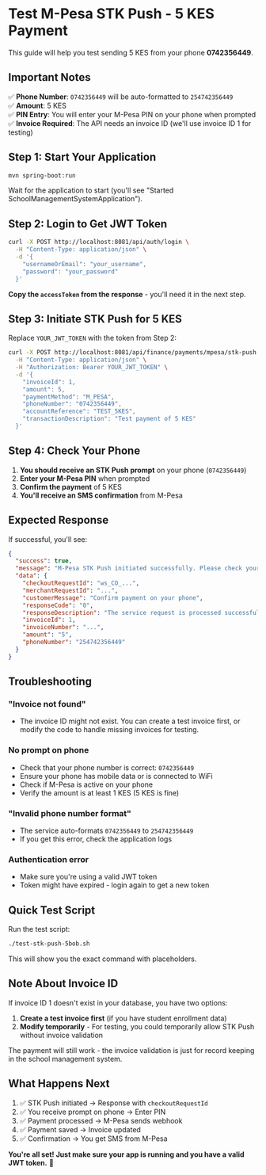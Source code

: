 # Test M-Pesa STK Push - 5 KES Payment

This guide will help you test sending 5 KES from your phone **0742356449**.

## Important Notes

✅ **Phone Number**: `0742356449` will be auto-formatted to `254742356449`  
✅ **Amount**: 5 KES  
✅ **PIN Entry**: You will enter your M-Pesa PIN on your phone when prompted  
✅ **Invoice Required**: The API needs an invoice ID (we'll use invoice ID 1 for testing)

## Step 1: Start Your Application

```bash
mvn spring-boot:run
```

Wait for the application to start (you'll see "Started SchoolManagementSystemApplication").

## Step 2: Login to Get JWT Token

```bash
curl -X POST http://localhost:8081/api/auth/login \
  -H "Content-Type: application/json" \
  -d '{
    "usernameOrEmail": "your_username",
    "password": "your_password"
  }'
```

**Copy the `accessToken` from the response** - you'll need it in the next step.

## Step 3: Initiate STK Push for 5 KES

Replace `YOUR_JWT_TOKEN` with the token from Step 2:

```bash
curl -X POST http://localhost:8081/api/finance/payments/mpesa/stk-push \
  -H "Content-Type: application/json" \
  -H "Authorization: Bearer YOUR_JWT_TOKEN" \
  -d '{
    "invoiceId": 1,
    "amount": 5,
    "paymentMethod": "M_PESA",
    "phoneNumber": "0742356449",
    "accountReference": "TEST_5KES",
    "transactionDescription": "Test payment of 5 KES"
  }'
```

## Step 4: Check Your Phone

1. **You should receive an STK Push prompt** on your phone (`0742356449`)
2. **Enter your M-Pesa PIN** when prompted
3. **Confirm the payment** of 5 KES
4. **You'll receive an SMS confirmation** from M-Pesa

## Expected Response

If successful, you'll see:

```json
{
  "success": true,
  "message": "M-Pesa STK Push initiated successfully. Please check your phone.",
  "data": {
    "checkoutRequestId": "ws_CO_...",
    "merchantRequestId": "...",
    "customerMessage": "Confirm payment on your phone",
    "responseCode": "0",
    "responseDescription": "The service request is processed successfully",
    "invoiceId": 1,
    "invoiceNumber": "...",
    "amount": "5",
    "phoneNumber": "254742356449"
  }
}
```

## Troubleshooting

### "Invoice not found"
- The invoice ID might not exist. You can create a test invoice first, or modify the code to handle missing invoices for testing.

### No prompt on phone
- Check that your phone number is correct: `0742356449`
- Ensure your phone has mobile data or is connected to WiFi
- Check if M-Pesa is active on your phone
- Verify the amount is at least 1 KES (5 KES is fine)

### "Invalid phone number format"
- The service auto-formats `0742356449` to `254742356449`
- If you get this error, check the application logs

### Authentication error
- Make sure you're using a valid JWT token
- Token might have expired - login again to get a new token

## Quick Test Script

Run the test script:

```bash
./test-stk-push-5bob.sh
```

This will show you the exact command with placeholders.

## Note About Invoice ID

If invoice ID 1 doesn't exist in your database, you have two options:

1. **Create a test invoice first** (if you have student enrollment data)
2. **Modify temporarily** - For testing, you could temporarily allow STK Push without invoice validation

The payment will still work - the invoice validation is just for record keeping in the school management system.

## What Happens Next

1. ✅ STK Push initiated → Response with `checkoutRequestId`
2. ✅ You receive prompt on phone → Enter PIN
3. ✅ Payment processed → M-Pesa sends webhook
4. ✅ Payment saved → Invoice updated
5. ✅ Confirmation → You get SMS from M-Pesa

**You're all set! Just make sure your app is running and you have a valid JWT token.** 🚀

